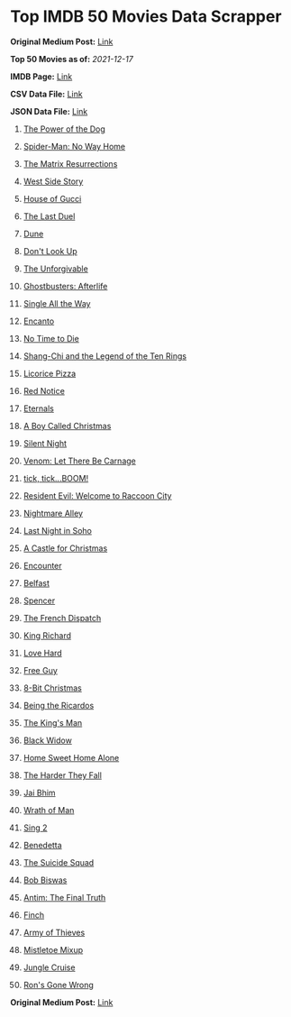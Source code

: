 # Top IMDB 50 Movies Data Scrapper

**Original Medium Post:** [Link](https://medium.com/@nishantsahoo/which-movie-should-i-watch-5c83a3c0f5b1) 

**Top 50 Movies as of:** _2021-12-17_

**IMDB Page:** [Link](http://www.imdb.com/search/title?release_date=2021,2021&title_type=feature)

**CSV Data File:** [Link](/Data/data.csv)

**JSON Data File:** [Link](/Data/data.json)

1. [The Power of the Dog](https://www.imdb.com/title/tt10293406/?ref_=adv_li_tt)

2. [Spider-Man: No Way Home](https://www.imdb.com/title/tt10872600/?ref_=adv_li_tt)

3. [The Matrix Resurrections](https://www.imdb.com/title/tt10838180/?ref_=adv_li_tt)

4. [West Side Story](https://www.imdb.com/title/tt3581652/?ref_=adv_li_tt)

5. [House of Gucci](https://www.imdb.com/title/tt11214590/?ref_=adv_li_tt)

6. [The Last Duel](https://www.imdb.com/title/tt4244994/?ref_=adv_li_tt)

7. [Dune](https://www.imdb.com/title/tt1160419/?ref_=adv_li_tt)

8. [Don't Look Up](https://www.imdb.com/title/tt11286314/?ref_=adv_li_tt)

9. [The Unforgivable](https://www.imdb.com/title/tt11233960/?ref_=adv_li_tt)

10. [Ghostbusters: Afterlife](https://www.imdb.com/title/tt4513678/?ref_=adv_li_tt)

11. [Single All the Way](https://www.imdb.com/title/tt14315756/?ref_=adv_li_tt)

12. [Encanto](https://www.imdb.com/title/tt2953050/?ref_=adv_li_tt)

13. [No Time to Die](https://www.imdb.com/title/tt2382320/?ref_=adv_li_tt)

14. [Shang-Chi and the Legend of the Ten Rings](https://www.imdb.com/title/tt9376612/?ref_=adv_li_tt)

15. [Licorice Pizza](https://www.imdb.com/title/tt11271038/?ref_=adv_li_tt)

16. [Red Notice](https://www.imdb.com/title/tt7991608/?ref_=adv_li_tt)

17. [Eternals](https://www.imdb.com/title/tt9032400/?ref_=adv_li_tt)

18. [A Boy Called Christmas](https://www.imdb.com/title/tt10187208/?ref_=adv_li_tt)

19. [Silent Night](https://www.imdb.com/title/tt11628854/?ref_=adv_li_tt)

20. [Venom: Let There Be Carnage](https://www.imdb.com/title/tt7097896/?ref_=adv_li_tt)

21. [tick, tick...BOOM!](https://www.imdb.com/title/tt8721424/?ref_=adv_li_tt)

22. [Resident Evil: Welcome to Raccoon City](https://www.imdb.com/title/tt6920084/?ref_=adv_li_tt)

23. [Nightmare Alley](https://www.imdb.com/title/tt7740496/?ref_=adv_li_tt)

24. [Last Night in Soho](https://www.imdb.com/title/tt9639470/?ref_=adv_li_tt)

25. [A Castle for Christmas](https://www.imdb.com/title/tt13070602/?ref_=adv_li_tt)

26. [Encounter](https://www.imdb.com/title/tt12800524/?ref_=adv_li_tt)

27. [Belfast](https://www.imdb.com/title/tt12789558/?ref_=adv_li_tt)

28. [Spencer](https://www.imdb.com/title/tt12536294/?ref_=adv_li_tt)

29. [The French Dispatch](https://www.imdb.com/title/tt8847712/?ref_=adv_li_tt)

30. [King Richard](https://www.imdb.com/title/tt9620288/?ref_=adv_li_tt)

31. [Love Hard](https://www.imdb.com/title/tt10752004/?ref_=adv_li_tt)

32. [Free Guy](https://www.imdb.com/title/tt6264654/?ref_=adv_li_tt)

33. [8-Bit Christmas](https://www.imdb.com/title/tt11540284/?ref_=adv_li_tt)

34. [Being the Ricardos](https://www.imdb.com/title/tt4995540/?ref_=adv_li_tt)

35. [The King's Man](https://www.imdb.com/title/tt6856242/?ref_=adv_li_tt)

36. [Black Widow](https://www.imdb.com/title/tt3480822/?ref_=adv_li_tt)

37. [Home Sweet Home Alone](https://www.imdb.com/title/tt11012066/?ref_=adv_li_tt)

38. [The Harder They Fall](https://www.imdb.com/title/tt10696784/?ref_=adv_li_tt)

39. [Jai Bhim](https://www.imdb.com/title/tt15097216/?ref_=adv_li_tt)

40. [Wrath of Man](https://www.imdb.com/title/tt11083552/?ref_=adv_li_tt)

41. [Sing 2](https://www.imdb.com/title/tt6467266/?ref_=adv_li_tt)

42. [Benedetta](https://www.imdb.com/title/tt6823148/?ref_=adv_li_tt)

43. [The Suicide Squad](https://www.imdb.com/title/tt6334354/?ref_=adv_li_tt)

44. [Bob Biswas](https://www.imdb.com/title/tt8984572/?ref_=adv_li_tt)

45. [Antim: The Final Truth](https://www.imdb.com/title/tt13491110/?ref_=adv_li_tt)

46. [Finch](https://www.imdb.com/title/tt3420504/?ref_=adv_li_tt)

47. [Army of Thieves](https://www.imdb.com/title/tt13024674/?ref_=adv_li_tt)

48. [Mistletoe Mixup](https://www.imdb.com/title/tt14253138/?ref_=adv_li_tt)

49. [Jungle Cruise](https://www.imdb.com/title/tt0870154/?ref_=adv_li_tt)

50. [Ron's Gone Wrong](https://www.imdb.com/title/tt7504818/?ref_=adv_li_tt)

**Original Medium Post:** [Link](https://medium.com/@nishantsahoo/which-movie-should-i-watch-5c83a3c0f5b1) 
